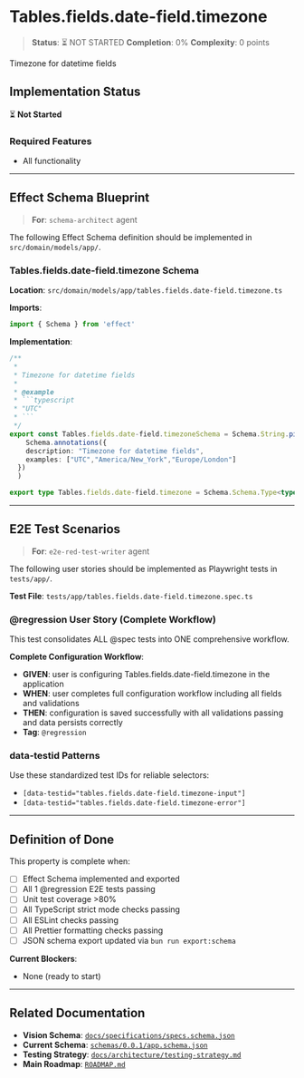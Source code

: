 # Tables.fields.date-field.timezone

> **Status**: ⏳ NOT STARTED
> **Completion**: 0%
> **Complexity**: 0 points

Timezone for datetime fields

## Implementation Status

⏳ **Not Started**

### Required Features

- All functionality

---

## Effect Schema Blueprint

> **For**: `schema-architect` agent

The following Effect Schema definition should be implemented in `src/domain/models/app/`.

### Tables.fields.date-field.timezone Schema

**Location**: `src/domain/models/app/tables.fields.date-field.timezone.ts`

**Imports**:

```typescript
import { Schema } from 'effect'
```

**Implementation**:

````typescript
/**
 *
 * Timezone for datetime fields
 *
 * @example
 * ```typescript
 * "UTC"
 * ```
 */
export const Tables.fields.date-field.timezoneSchema = Schema.String.pipe(
    Schema.annotations({
    description: "Timezone for datetime fields",
    examples: ["UTC","America/New_York","Europe/London"]
  })
  )

export type Tables.fields.date-field.timezone = Schema.Schema.Type<typeof Tables.fields.date-field.timezoneSchema>
````

---

## E2E Test Scenarios

> **For**: `e2e-red-test-writer` agent

The following user stories should be implemented as Playwright tests in `tests/app/`.

**Test File**: `tests/app/tables.fields.date-field.timezone.spec.ts`

### @regression User Story (Complete Workflow)

This test consolidates ALL @spec tests into ONE comprehensive workflow.

**Complete Configuration Workflow**:

- **GIVEN**: user is configuring Tables.fields.date-field.timezone in the application
- **WHEN**: user completes full configuration workflow including all fields and validations
- **THEN**: configuration is saved successfully with all validations passing and data persists correctly
- **Tag**: `@regression`

### data-testid Patterns

Use these standardized test IDs for reliable selectors:

- `[data-testid="tables.fields.date-field.timezone-input"]`
- `[data-testid="tables.fields.date-field.timezone-error"]`

---

## Definition of Done

This property is complete when:

- [ ] Effect Schema implemented and exported
- [ ] All 1 @regression E2E tests passing
- [ ] Unit test coverage >80%
- [ ] All TypeScript strict mode checks passing
- [ ] All ESLint checks passing
- [ ] All Prettier formatting checks passing
- [ ] JSON schema export updated via `bun run export:schema`

**Current Blockers**:

- None (ready to start)

---

## Related Documentation

- **Vision Schema**: [`docs/specifications/specs.schema.json`](../specs.schema.json)
- **Current Schema**: [`schemas/0.0.1/app.schema.json`](../../schemas/0.0.1/app.schema.json)
- **Testing Strategy**: [`docs/architecture/testing-strategy.md`](../../architecture/testing-strategy.md)
- **Main Roadmap**: [`ROADMAP.md`](../../../ROADMAP.md)
